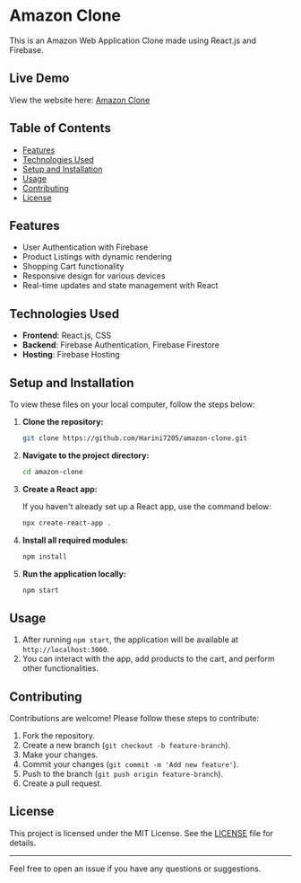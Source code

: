 # Amazon Clone

This is an Amazon Web Application Clone made using React.js and Firebase.

## Live Demo

View the website here: [Amazon Clone](https://clone-fa401.web.app/)

## Table of Contents

- [Features](#features)
- [Technologies Used](#technologies-used)
- [Setup and Installation](#setup-and-installation)
- [Usage](#usage)
- [Contributing](#contributing)
- [License](#license)

## Features

- User Authentication with Firebase
- Product Listings with dynamic rendering
- Shopping Cart functionality
- Responsive design for various devices
- Real-time updates and state management with React

## Technologies Used

- **Frontend**: React.js, CSS
- **Backend**: Firebase Authentication, Firebase Firestore
- **Hosting**: Firebase Hosting

## Setup and Installation

To view these files on your local computer, follow the steps below:

1. **Clone the repository:**

   ```sh
   git clone https://github.com/Harini7205/amazon-clone.git
   ```

2. **Navigate to the project directory:**

   ```sh
   cd amazon-clone
   ```

3. **Create a React app:**

   If you haven't already set up a React app, use the command below:

   ```sh
   npx create-react-app .
   ```

4. **Install all required modules:**

   ```sh
   npm install
   ```

5. **Run the application locally:**

   ```sh
   npm start
   ```

## Usage

1. After running `npm start`, the application will be available at `http://localhost:3000`.
2. You can interact with the app, add products to the cart, and perform other functionalities.

## Contributing

Contributions are welcome! Please follow these steps to contribute:

1. Fork the repository.
2. Create a new branch (`git checkout -b feature-branch`).
3. Make your changes.
4. Commit your changes (`git commit -m 'Add new feature'`).
5. Push to the branch (`git push origin feature-branch`).
6. Create a pull request.

## License

This project is licensed under the MIT License. See the [LICENSE](LICENSE) file for details.

---

Feel free to open an issue if you have any questions or suggestions.
